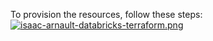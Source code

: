 To provision the resources, follow these steps:<br>
[![isaac-arnault-databricks-terraform.png](https://i.postimg.cc/FHrkWz0P/isaac-arnault-databricks-terraform.png)](https://postimg.cc/JGFht16J)
